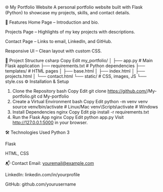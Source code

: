 🌐 My Portfolio Website
A personal portfolio website built with Flask (Python) to showcase my projects, skills, and contact details.

🚀 Features
Home Page – Introduction and bio.

Projects Page – Highlights of my key projects with descriptions.

Contact Page – Links to email, LinkedIn, and GitHub.

Responsive UI – Clean layout with custom CSS.

📂 Project Structure
csharp
Copy
Edit
my_portfolio/
│
├── app.py              # Main Flask application
├── requirements.txt    # Python dependencies
├── templates/          # HTML pages
│   ├── base.html
│   ├── index.html
│   ├── projects.html
│   └── contact.html
└── static/             # CSS, images, JS
    └── style.css
⚙️ Installation & Setup
1. Clone the Repository
bash
Copy
Edit
git clone https://github.com/<your-username>/My-portfolio.git
cd My-portfolio
2. Create a Virtual Environment
bash
Copy
Edit
python -m venv venv
source venv/bin/activate   # Linux/Mac
venv\Scripts\activate      # Windows
3. Install Dependencies
nginx
Copy
Edit
pip install -r requirements.txt
4. Run the Flask App
nginx
Copy
Edit
python app.py
Visit http://127.0.0.1:5000 in your browser.

🛠️ Technologies Used
Python 3

Flask

HTML, CSS

📬 Contact
Email: youremail@example.com

LinkedIn: linkedin.com/in/yourprofile

GitHub: github.com/yourusername
